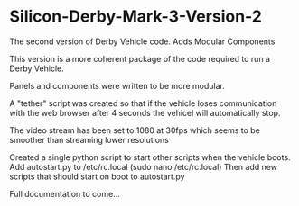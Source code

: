 # Silicon-Derby-Mark-3-Version-2
The second version of Derby Vehicle code.  Adds Modular Components

This version is a more coherent package of the code required to run a Derby Vehicle.

Panels and components were written to be more modular.

A "tether" script was created so that if the vehicle loses communication with the web browser after 4 seconds the vehicel will automatically stop.

The video stream has been set to 1080 at 30fps which seems to be smoother than streaming lower resolutions

Created a single python script to start other scripts when the vehicle boots.  Add autostart.py to /etc/rc.local (sudo nano /etc/rc.local)
Then add new scripts that should start on boot to autostart.py

Full documentation to come...
